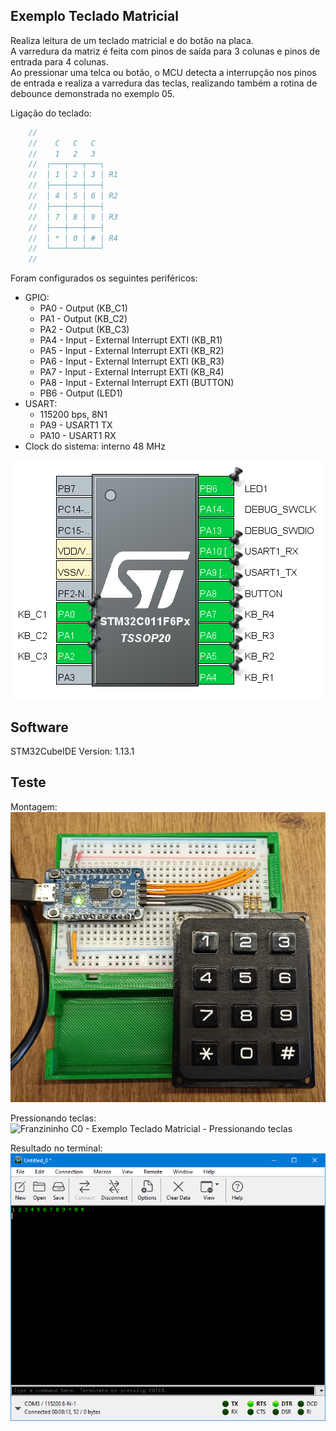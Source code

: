 ## Exemplo Teclado Matricial   
  
Realiza leitura de um teclado matricial e do botão na placa.  
A varredura da matriz é feita com pinos de saída para 3 colunas e pinos de entrada para 4 colunas.  
Ao pressionar uma telca ou botão, o MCU detecta a interrupção nos pinos de entrada e realiza a varredura das teclas, 
realizando também a rotina de debounce demonstrada no exemplo 05.  
  
Ligação do teclado:

``` cpp
    //
	//	  C   C   C
	//	  1   2   3
	//	┌───┬───┬───┐
	//	│ 1 │ 2 │ 3 │ R1
	//	├───┼───┼───┤
	//	│ 4 │ 5 │ 6 │ R2
	//	├───┼───┼───┤
	//	│ 7 │ 8 │ 9 │ R3
	//	├───┼───┼───┤
	//	│ * │ 0 │ # │ R4
	//  └───┴───┴───┘
	//
```
  
Foram configurados os seguintes periféricos:  
- GPIO:
	- PA0 - Output (KB_C1)
	- PA1 - Output (KB_C2)
	- PA2 - Output (KB_C3)
	- PA4 - Input - External Interrupt EXTI (KB_R1)
	- PA5 - Input - External Interrupt EXTI (KB_R2)
	- PA6 - Input - External Interrupt EXTI (KB_R3)
	- PA7 - Input - External Interrupt EXTI (KB_R4)
	- PA8 - Input - External Interrupt EXTI (BUTTON)
	- PB6 - Output (LED1)  
- USART:
	- 115200 bps, 8N1 
	- PA9 - USART1 TX
	- PA10 - USART1 RX 
- Clock do sistema: interno 48 MHz  
  
![Arquivo IOC](./img/ioc.png)  
  
## Software  
  
STM32CubeIDE Version: 1.13.1

## Teste  
  
Montagem:  
![Franzininho C0 - Exemplo Teclado Matricial - Montagem](./img/test.png)  

Pressionando teclas:  
![Franzininho C0 - Exemplo Teclado Matricial - Pressionando teclas](./img/test.gif)  

Resultado no terminal:   
![Franzininho C0 - Exemplo Teclado Matricial - Terminal](./img/terminal.png)  
